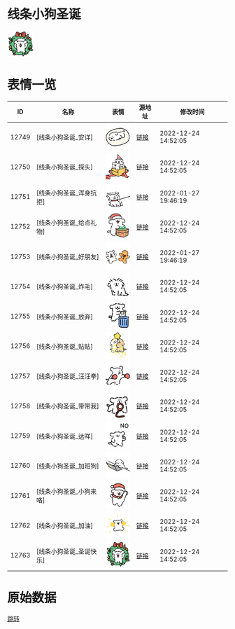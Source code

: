 # 线条小狗圣诞

<img src="./cover.png" height="60" alt="cover" />

# 表情一览

|ID|名称|表情|源地址|修改时间|
|----|----|----|----|----|
|12749|[线条小狗圣诞_安详]|<img src="./pic/012749_%5B线条小狗圣诞_安详%5D.png" height="60" alt="安详"/>|[链接](https://i0.hdslb.com/bfs/garb/item/05aba68a03937e0e261999c029a3a0bdc45ca50a.png)|2022-12-24 14:52:05|
|12750|[线条小狗圣诞_探头]|<img src="./pic/012750_%5B线条小狗圣诞_探头%5D.png" height="60" alt="探头"/>|[链接](https://i0.hdslb.com/bfs/garb/item/9c70fdfc927708a80bb821285d6a1c72982f5cb6.png)|2022-12-24 14:52:05|
|12751|[线条小狗圣诞_浑身抗拒]|<img src="./pic/012751_%5B线条小狗圣诞_浑身抗拒%5D.png" height="60" alt="浑身抗拒"/>|[链接](https://i0.hdslb.com/bfs/garb/item/55078373886ff56137ab00c5d52c1bbe38eeaedd.png)|2022-01-27 19:46:19|
|12752|[线条小狗圣诞_给点礼物]|<img src="./pic/012752_%5B线条小狗圣诞_给点礼物%5D.png" height="60" alt="给点礼物"/>|[链接](https://i0.hdslb.com/bfs/garb/item/df2fb2e0acd15318854bacd084480d24e06e68db.png)|2022-12-24 14:52:05|
|12753|[线条小狗圣诞_好朋友]|<img src="./pic/012753_%5B线条小狗圣诞_好朋友%5D.png" height="60" alt="好朋友"/>|[链接](https://i0.hdslb.com/bfs/garb/item/995302d7e50ebe1b983ce2ab02016664122a657e.png)|2022-01-27 19:46:19|
|12754|[线条小狗圣诞_炸毛]|<img src="./pic/012754_%5B线条小狗圣诞_炸毛%5D.png" height="60" alt="炸毛"/>|[链接](https://i0.hdslb.com/bfs/garb/item/5003fdefe89142b40384238ec2ba87d3b116902b.png)|2022-12-24 14:52:05|
|12755|[线条小狗圣诞_放弃]|<img src="./pic/012755_%5B线条小狗圣诞_放弃%5D.png" height="60" alt="放弃"/>|[链接](https://i0.hdslb.com/bfs/garb/item/52a16d3047fd83665eda299fec78efa7473e76b0.png)|2022-12-24 14:52:05|
|12756|[线条小狗圣诞_贴贴]|<img src="./pic/012756_%5B线条小狗圣诞_贴贴%5D.png" height="60" alt="贴贴"/>|[链接](https://i0.hdslb.com/bfs/garb/item/4d888543be50e87c2f19a6f4f20c8470fb1765b7.png)|2022-12-24 14:52:05|
|12757|[线条小狗圣诞_汪汪拳]|<img src="./pic/012757_%5B线条小狗圣诞_汪汪拳%5D.png" height="60" alt="汪汪拳"/>|[链接](https://i0.hdslb.com/bfs/garb/item/e1fe8d36b4c468007b248e2f0ca353b2f2dcbf2d.png)|2022-12-24 14:52:05|
|12758|[线条小狗圣诞_带带我]|<img src="./pic/012758_%5B线条小狗圣诞_带带我%5D.png" height="60" alt="带带我"/>|[链接](https://i0.hdslb.com/bfs/garb/item/ac3f4107ccb801bd85dbc170ef86ae7eb41efe49.png)|2022-12-24 14:52:05|
|12759|[线条小狗圣诞_达咩]|<img src="./pic/012759_%5B线条小狗圣诞_达咩%5D.png" height="60" alt="达咩"/>|[链接](https://i0.hdslb.com/bfs/garb/item/599e1b41b609a647ddc86c3681fcfeeec33dc0d1.png)|2022-12-24 14:52:05|
|12760|[线条小狗圣诞_加班狗]|<img src="./pic/012760_%5B线条小狗圣诞_加班狗%5D.png" height="60" alt="加班狗"/>|[链接](https://i0.hdslb.com/bfs/garb/item/98b490cb9d9df0653368b365c8a5080827b25bd5.png)|2022-12-24 14:52:05|
|12761|[线条小狗圣诞_小狗来咯]|<img src="./pic/012761_%5B线条小狗圣诞_小狗来咯%5D.png" height="60" alt="小狗来咯"/>|[链接](https://i0.hdslb.com/bfs/garb/item/4eb9d8419bfb04462399ef107650cdf8b9f6df7c.png)|2022-12-24 14:52:05|
|12762|[线条小狗圣诞_加油]|<img src="./pic/012762_%5B线条小狗圣诞_加油%5D.png" height="60" alt="加油"/>|[链接](https://i0.hdslb.com/bfs/garb/item/367136835e2a41d3d8af9df42122710c287a362a.png)|2022-12-24 14:52:05|
|12763|[线条小狗圣诞_圣诞快乐]|<img src="./pic/012763_%5B线条小狗圣诞_圣诞快乐%5D.png" height="60" alt="圣诞快乐"/>|[链接](https://i0.hdslb.com/bfs/garb/item/23a1be7418def0e5ea48e870701d3a0d286f0650.png)|2022-12-24 14:52:05|

# 原始数据

[跳转](./raw.json)

